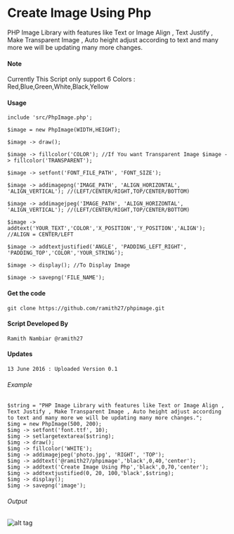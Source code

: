 # Create Image Using Php 

PHP Image Library with features like Text or Image Align , Text Justify , Make Transparent Image , Auto height adjust according to text and many more we will be updating many more changes.

#### Note
Currently This Script only support 6 Colors : Red,Blue,Green,White,Black,Yellow

#### Usage

    include 'src/PhpImage.php';

    $image = new PhpImage(WIDTH,HEIGHT);
    
    $image -> draw();
    
    $image -> fillcolor('COLOR'); //If You want Transparent Image $image -> fillcolor('TRANSPARENT');
    
    $image -> setfont('FONT_FILE_PATH', 'FONT_SIZE');
    
    $image -> addimagepng('IMAGE_PATH', 'ALIGN_HORIZONTAL', 'ALIGN_VERTICAL'); //(LEFT/CENTER/RIGHT,TOP/CENTER/BOTTOM)
    
    $image -> addimagejpeg('IMAGE_PATH', 'ALIGN_HORIZONTAL', 'ALIGN_VERTICAL'); //(LEFT/CENTER/RIGHT,TOP/CENTER/BOTTOM)
    
    $image -> addtext('YOUR_TEXT','COLOR','X_POSITION','Y_POSITION','ALIGN');  //ALIGN = CENTER/LEFT
    
    $image -> addtextjustified('ANGLE', 'PADDING_LEFT_RIGHT', 'PADDING_TOP','COLOR','YOUR_STRING');
    
    $image -> display(); //To Display Image
    
    $image -> savepng('FILE_NAME'); 

#### Get the code

    git clone https://github.com/ramith27/phpimage.git
    
#### Script Developed By
    
    Ramith Nambiar @ramith27
    
#### Updates
    13 June 2016 : Uploaded Version 0.1
    
###### Example
    $string = "PHP Image Library with features like Text or Image Align , Text Justify , Make Transparent Image , Auto height adjust according to text and many more we will be updating many more changes.";
    $img = new PhpImage(500, 200);
    $img -> setfont('font.ttf', 10);
    $img -> setlargetextarea($string);
    $img -> draw();
    $img -> fillcolor('WHITE');
    $img -> addimagejpeg('photo.jpg', 'RIGHT', 'TOP');
    $img -> addtext('@ramith27/phpimage','black',0,40,'center');
    $img -> addtext('Create Image Using Php','black',0,70,'center');
    $img -> addtextjustified(0, 20, 100,'black',$string);
    $img -> display();
    $img -> savepng('image');
    
###### Output 
![alt tag](https://camo.githubusercontent.com/17bc80d1b360c8cfb2a176f1ffc0a67ee49e4ffe/687474703a2f2f7333332e706f7374696d672e6f72672f636a7135647a786a332f746573742e706e67)
